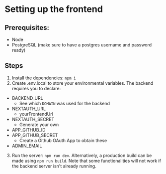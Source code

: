 # Setting up the frontend

## Prerequisites:
* Node
* PostgreSQL (make sure to have a postgres username and password ready)

## Steps
1. Install the dependencies: `npm i`
2. Create .env.local to store your environmental variables. The backend requires you to declare:

* BACKEND_URL
    * See which `DOMAIN` was used for the backend
* NEXTAUTH_URL
    * yourFrontendUrl
* NEXTAUTH_SECRET
    * Generate your own
* APP_GITHUB_ID
* APP_GITHUB_SECRET
    * Create a Github OAuth App to obtain these
* ADMIN_EMAIL

3. Run the server: `npm run dev`. Alternatively, a production build can be made using `npm run build`. Note that some functionalities 
will not work if the backend server isn't already running.
